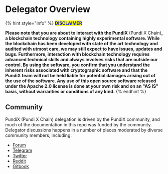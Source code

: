 # Delegator Overview

{% hint style="info" %}
<mark style="color:blue;">**DISCLAIMER**</mark>

**Please note that you are about to interact with the PundiX** (Pundi X Chain)**, a blockchain technology containing highly experimental software. While the blockchain has been developed with state of the art technology and audited with utmost care, we may still expect to have issues, updates and bugs. Furthermore, interaction with blockchain technology requires advanced technical skills and always involves risks that are outside our control. By using the software, you confirm that you understand the inherent risks associated with cryptographic software and that the PundiX team will not be held liable for potential damages arising out of the use of the software. Any use of this open source software released under the Apache 2.0 license is done at your own risk and on an "AS IS" basis, without warranties or conditions of any kind.**
{% endhint %}

## Community

PundiX (Pundi X Chain) delegation is driven by the PundiX community, and much of the documentation in this repo was funded by the community. Delegator discussions happens in a number of places moderated by diverse community members, including:

* [Forum](https://forum.pundix.com/)
* [Telegram](https://t.me/pundix)
* [Twitter](https://twitter.com/PundiXLabs)
* [Reddit](https://www.reddit.com/r/PundiX/)
* [Gitbook](https://github.com/pundix)
